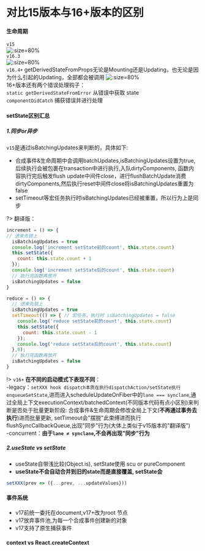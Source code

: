 # 对比15版本与16+版本的区别  
#### 生命周期
`v15`  
![](https://user-images.githubusercontent.com/24861316/46216126-7bc48e80-c371-11e8-86e3-2565fd251508.png ':size=80%')  
`v16.3`  
![](https://user-images.githubusercontent.com/24861316/68308912-96c30f80-00e8-11ea-9317-126940a5cadb.png ':size=80%')  
`v16.4+`
getDerivedStateFromProps无论是Mounting还是Updating，也无论是因为什么引起的Updating，全部都会被调用
![](https://user-images.githubusercontent.com/24861316/68309077-dee23200-00e8-11ea-8fa3-7a8f4e5fec4c.png ':size=80%')  
16+版本还有两个错误处理钩子：  
`static getDerivedStateFromError` 从错误中获取 state  
`componentDidCatch` 捕获错误并进行处理
#### setState区别汇总
  ##### 1.同步or异步  
  `v15`是通过isBatchingUpdates来判断的，具体如下:  
  - 合成事件&生命周期中会调用batchUpdates,isBatchingUpdates设置为true,后续执行会被包裹在transaction中进行执行,入队dirtyComponents, 函数内容执行完后触发flush update中间件close，进行flushBatchUpdate消费dirtyComponents,然后执行reset中间件close将isBatchingUpdates重置为false
  - setTimeout等宏任务执行时isBatchingUpdates已经被重置，所以行为上是同步  

?> 翻译版：
  ``` js 
  increment = () => {
  // 进来先锁上
    isBatchingUpdates = true
    console.log('increment setState前的count', this.state.count)
    this.setState({
      count: this.state.count + 1
    });
    console.log('increment setState后的count', this.state.count)
    // 执行完函数再放开
    isBatchingUpdates = false
  }
 
  reduce = () => {
    // 进来先锁上
    isBatchingUpdates = true
    setTimeout(() => { // 宏任务，执行时 isBatchingUpdates = false
      console.log('reduce setState前的count', this.state.count)
      this.setState({
        count: this.state.count - 1
      });
      console.log('reduce setState后的count', this.state.count)
    },0);
    // 执行完函数再放开
    isBatchingUpdates = false
  }
  ```

!> `v16+` **在不同的启动模式下表现不同**：  
  -legacy：`setXXX hook dispatch本质在执行dispatchAction/setState执行enqueueSetState`,进而进入scheduleUpdateOnFiber中的`lane === synclane`,通过全局上下文executionContext/batchedContext(不同版本代码有点小区别)来判断是否处于批量更新阶段: 合成事件&生命周期会修改全局上下文(**不再通过事务去执行**)进而批量更新, setTimeout会"摆脱"此束缚进而执行flushSyncCallbackQueue,出现"同步"行为(大体上类似于v15版本的"翻译版")  
  -concurrent：**由于`lane ≠ synclane`,不会再出现"同步"行为**
  ##### 2.useState vs setState
  - useState自带浅比较(Object.is), setState使用 scu or pureComponent  
  - **useState不会自动合并到旧的state而是直接覆盖, setState会**  
   ```js 
   setXXX(prev => ({...prev, ...updateValues}))
   ```
#### 事件系统
  - v17前统一委托在document,v17+改为root 节点  
  - v17放弃事件池,为每一个合成事件创建新的对象  
  - v17支持了原生捕获事件  
#### context vs React.createContext
